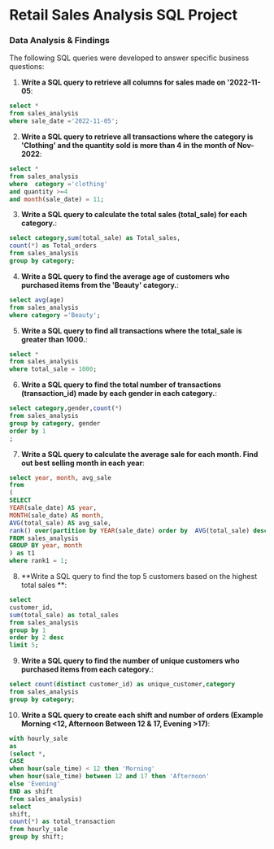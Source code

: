 # Retail Sales Analysis SQL Project

### Data Analysis & Findings

The following SQL queries were developed to answer specific business questions:

1. **Write a SQL query to retrieve all columns for sales made on '2022-11-05**:
```sql
select *
from sales_analysis
where sale_date ='2022-11-05';
```

2. **Write a SQL query to retrieve all transactions where the category is 'Clothing' and the quantity sold is more than 4 in the month of Nov-2022**:
```sql
select *
from sales_analysis
where  category ='clothing'
and quantity >=4
and month(sale_date) = 11;
```

3. **Write a SQL query to calculate the total sales (total_sale) for each category.**:
```sql
select category,sum(total_sale) as Total_sales,
count(*) as Total_orders
from sales_analysis
group by category;
```

4. **Write a SQL query to find the average age of customers who purchased items from the 'Beauty' category.**:
```sql
select avg(age)
from sales_analysis
where category ='Beauty';
```

5. **Write a SQL query to find all transactions where the total_sale is greater than 1000.**:
```sql
select *
from sales_analysis
where total_sale = 1000;
```

6. **Write a SQL query to find the total number of transactions (transaction_id) made by each gender in each category.**:
```sql
select category,gender,count(*)
from sales_analysis
group by category, gender
order by 1 
;
```

7. **Write a SQL query to calculate the average sale for each month. Find out best selling month in each year**:
```sql
select year, month, avg_sale
from 
(
SELECT
YEAR(sale_date) AS year,
MONTH(sale_date) AS month,
AVG(total_sale) AS avg_sale,
rank() over(partition by YEAR(sale_date) order by  AVG(total_sale) desc) as rank1
FROM sales_analysis
GROUP BY year, month
) as t1
where rank1 = 1;
```

8. **Write a SQL query to find the top 5 customers based on the highest total sales **:
```sql
select 
customer_id,
sum(total_sale) as total_sales
from sales_analysis
group by 1
order by 2 desc
limit 5;
```

9. **Write a SQL query to find the number of unique customers who purchased items from each category.**:
```sql
select count(distinct customer_id) as unique_customer,category
from sales_analysis
group by category;
```

10. **Write a SQL query to create each shift and number of orders (Example Morning <12, Afternoon Between 12 & 17, Evening >17)**:
```sql
with hourly_sale 
as
(select *,
CASE
when hour(sale_time) < 12 then 'Morning'
when hour(sale_time) between 12 and 17 then 'Afternoon'
else 'Evening'
END as shift
from sales_analysis)
select 
shift,
count(*) as total_transaction
from hourly_sale
group by shift;
```

